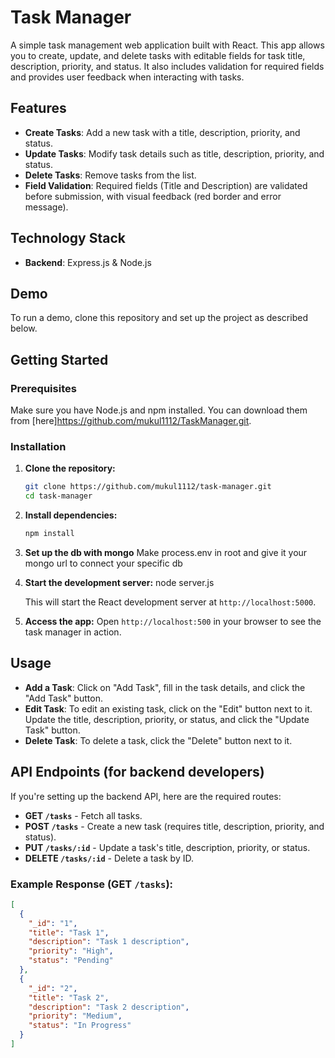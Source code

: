 # Task Manager

A simple task management web application built with React. This app allows you to create, update, and delete tasks with editable fields for task title, description, priority, and status. It also includes validation for required fields and provides user feedback when interacting with tasks.

## Features
- **Create Tasks**: Add a new task with a title, description, priority, and status.
- **Update Tasks**: Modify task details such as title, description, priority, and status.
- **Delete Tasks**: Remove tasks from the list.
- **Field Validation**: Required fields (Title and Description) are validated before submission, with visual feedback (red border and error message).


## Technology Stack

- **Backend**: Express.js & Node.js


## Demo
To run a demo, clone this repository and set up the project as described below.

## Getting Started

### Prerequisites
Make sure you have Node.js and npm installed. You can download them from [here]https://github.com/mukul1112/TaskManager.git.

### Installation

1. **Clone the repository:**
   ```bash
   git clone https://github.com/mukul1112/task-manager.git
   cd task-manager
   ```
2. **Install dependencies:**
   ```bash
   npm install
   ```
3. **Set up the db with mongo** Make process.env in root and give it your mongo url to connect your specific db

4. **Start the development server:**
      node server.js

   This will start the React development server at `http://localhost:5000`.

5. **Access the app:** Open `http://localhost:500` in your browser to see the task manager in action.

## Usage
- **Add a Task**: Click on "Add Task", fill in the task details, and click the "Add Task" button.
- **Edit Task**: To edit an existing task, click on the "Edit" button next to it. Update the title, description, priority, or status, and click the "Update Task" button.
- **Delete Task**: To delete a task, click the "Delete" button next to it.

## API Endpoints (for backend developers)
If you're setting up the backend API, here are the required routes:

- **GET `/tasks`** - Fetch all tasks.
- **POST `/tasks`** - Create a new task (requires title, description, priority, and status).
- **PUT `/tasks/:id`** - Update a task's title, description, priority, or status.
- **DELETE `/tasks/:id`** - Delete a task by ID.

### Example Response (GET `/tasks`):
```json
[
  {
    "_id": "1",
    "title": "Task 1",
    "description": "Task 1 description",
    "priority": "High",
    "status": "Pending"
  },
  {
    "_id": "2",
    "title": "Task 2",
    "description": "Task 2 description",
    "priority": "Medium",
    "status": "In Progress"
  }
]
```



